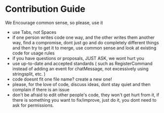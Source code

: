 # Contribution Guide

We Encourage common sense, so please, use it

- use Tabs, not Spaces
- if one person writes code one way, and the other writes them another way, find a compromise, dont just go and do completely different things and then try to get it to merge, use common sense and look at existing code for usage rules
- if you have questions or proposals, JUST ASK, we wont hurt you
- use up-to-date and accepted standards ( such as RegisterCommand instead of adding an event for chatMessage, not excessively using stringsplit, etc. )
- code doesnt fit one file name? create a new one!
- please, for the love of code, discuss ideas, dont stay quiet and then complain if there is an issue
- don't be afraid to edit other people's code, they won't get hurt from it, if there is something you want to fix/improve, just do it, you dont need to ask for permissions.